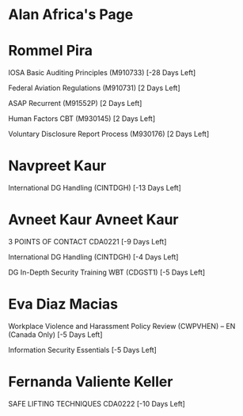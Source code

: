 # Alan Africa's Page




# Rommel Pira


IOSA Basic Auditing Principles (M910733) [-28 Days Left]

Federal Aviation Regulations (M910731) [2 Days Left]

ASAP Recurrent (M91552P) [2 Days Left]

Human Factors CBT (M930145) [2 Days Left]

Voluntary Disclosure Report Process (M930176) [2 Days Left]



# Navpreet Kaur


International DG Handling (CINTDGH) [-13 Days Left]



# Avneet Kaur Avneet Kaur


3 POINTS OF CONTACT CDA0221 [-9 Days Left]

International DG Handling (CINTDGH) [-4 Days Left]

DG In-Depth Security Training WBT (CDGST1) [-5 Days Left]



# Eva Diaz Macias


Workplace Violence and Harassment Policy Review (CWPVHEN) – EN (Canada Only) [-5 Days Left]

Information Security Essentials [-5 Days Left]



# Fernanda Valiente Keller


SAFE LIFTING TECHNIQUES CDA0222 [-10 Days Left]



